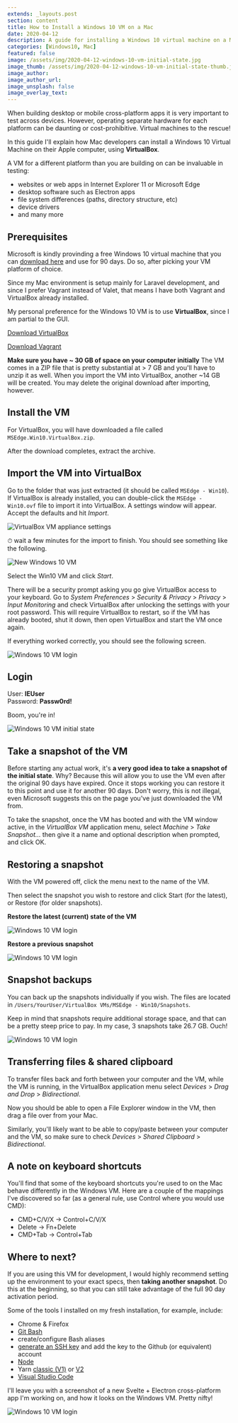 ```yaml
---
extends: _layouts.post
section: content
title: How to Install a Windows 10 VM on a Mac
date: 2020-04-12
description: A guide for installing a Windows 10 virtual machine on a Mac, for cross-platform testing.
categories: [Windows10, Mac]
featured: false
image: /assets/img/2020-04-12-windows-10-vm-initial-state.jpg
image_thumb: /assets/img/2020-04-12-windows-10-vm-initial-state-thumb.jpg
image_author: 
image_author_url: 
image_unsplash: false 
image_overlay_text:
---
```


When building desktop or mobile cross-platform apps it is very important to test across devices. However, operating separate hardware for each platform can be daunting or cost-prohibitive. Virtual machines to the rescue!

In this guide I'll explain how Mac developers can install a Windows 10 Virtual Machine on their Apple computer, using **VirtualBox**.

A VM for a different platform than you are building on can be invaluable in testing:

- websites or web apps in Internet Explorer 11 or Microsoft Edge
- desktop software such as Electron apps
- file system differences (paths, directory structure, etc)
- device drivers
- and many more

## Prerequisites

Microsoft is kindly provinding a free Windows 10 virtual machine that you can [download here](https://developer.microsoft.com/en-us/microsoft-edge/tools/vms/) and use for 90 days. Do so, after picking your VM platform of choice.

Since my Mac environment is setup mainly for Laravel development, and since I prefer Vagrant instead of Valet, that means I have both Vagrant and VirtualBox already installed.

My personal preference for the Windows 10 VM is to use **VirtualBox**, since I am partial to the GUI.

[Download VirtualBox](https://www.virtualbox.org/)

[Download Vagrant](https://www.vagrantup.com/)

**Make sure you have ~ 30 GB of space on your computer initially** The VM comes in a ZIP file that is pretty substantial at > 7 GB and you'll have to unzip it as well. When you import the VM into VirtualBox, another ~14 GB will be created. You may delete the original download after importing, however.

## Install the VM

For VirtualBox, you will have downloaded a file called `MSEdge.Win10.VirtualBox.zip`.

After the download completes, extract the archive.

## Import the VM into VirtualBox

Go to the folder that was just extracted (it should be called `MSEdge - Win10`). If VirtualBox is already installed, you can double-click the `MSEdge - Win10.ovf` file to import it into VirtualBox. A settings window will appear. Accept the defaults and hit *Import*.

![VirtualBox VM appliance settings](/assets/img/2020-04-12-import-windows-10-vm-virtualbox.jpg)

⏱ wait a few minutes for the import to finish. You should see something like the following.

![New Windows 10 VM](/assets/img/2020-04-12-windows-10-vm-virtualbox-start.jpg)

Select the Win10 VM and click *Start*.

There will be a security prompt asking you go give VirtualBox access to your keyboard. Go to *System Preferences* > *Security & Privacy* > *Privacy* > *Input Monitoring* and check VirtualBox after unlocking the settings with your root password. This will require VirtualBox to restart, so if the VM has already booted, shut it down, then open VirtualBox and start the VM once again. 

If everything worked correctly, you should see the following screen.

![Windows 10 VM login](/assets/img/2020-04-12-windows-10-vm-login.jpg)

## Login

User: **IEUser**  
Password: **Passw0rd!**

Boom, you're in!

![Windows 10 VM initial state](/assets/img/2020-04-12-windows-10-vm-initial-state.jpg)

## Take a snapshot of the VM

Before starting any actual work, it's **a very good idea to take a snapshot of the initial state**. Why? Because this will allow you to use the VM even after the original 90 days have expired. Once it stops working you can restore it to this point and use it for another 90 days. Don't worry, this is not illegal, even Microsoft suggests this on the page you've just downloaded the VM from.

To take the snapshot, once the VM has booted and with the VM window active, in the *VirtualBox VM* application menu, select *Machine* > *Take Snapshot...* then give it a name and optional description when prompted, and click OK.

## Restoring a snapshot

With the VM powered off, click the menu next to the name of the VM.

Then select the snapshot you wish to restore and click Start (for the latest), or Restore (for older snapshots).

**Restore the latest (current) state of the VM**

![Windows 10 VM login](/assets/img/2020-04-12-windows-10-vm-start-latest.jpg)

**Restore a previous snapshot**

![Windows 10 VM login](/assets/img/2020-04-12-windows-10-vm-restore-snapshot.jpg)

## Snapshot backups

You can back up the snapshots individually if you wish. The files are located in `/Users/YourUser/VirtualBox VMs/MSEdge - Win10/Snapshots`.

Keep in mind that snapshots require additional storage space, and that can be a pretty steep price to pay. In my case, 3 snapshots take 26.7 GB. Ouch!

![Windows 10 VM login](/assets/img/2020-04-12-windows-10-vm-snapshot-storage-space.jpg)

## Transferring files & shared clipboard

To transfer files back and forth between your computer and the VM, while the VM is running, in the VirtualBox application menu select *Devices* > *Drag and Drop* > *Bidirectional*.

Now you should be able to open a File Explorer window in the VM, then drag a file over from your Mac.

Similarly, you'll likely want to be able to copy/paste between your computer and the VM, so make sure to check  *Devices* > *Shared Clipboard* > *Bidirectional*.

## A note on keyboard shortcuts

You'll find that some of the keyboard shortcuts you're used to on the Mac behave differently in the Windows VM. Here are a couple of the mappings I've discovered so far (as a general rule, use Control where you would use CMD):

- CMD+C/V/X → Control+C/V/X
- Delete → Fn+Delete
- CMD+Tab → Control+Tab

## Where to next?

If you are using this VM for development, I would highly recommend setting up the environment to your exact specs, then **taking another snapshot**. Do this at the beginning, so that you can still take advantage of the full 90 day activation period.

Some of the tools I installed on my fresh installation, for example, include:

- Chrome & Firefox
- [Git Bash](https://gitforwindows.org/)
- create/configure Bash aliases
- [generate an SSH key](https://nodejs.org/en/) and add the key to the Github (or equivalent) account
- [Node](https://nodejs.org/en/) 
- Yarn [classic (V1)](https://classic.yarnpkg.com/lang/en/) or [V2](https://yarnpkg.com/)
- [Visual Studio Code](https://code.visualstudio.com/)

I'll leave you with a screenshot of a new Svelte + Electron cross-platform app I'm working on, and how it looks on the Windows VM. Pretty nifty!

![Windows 10 VM login](/assets/img/2020-04-12-windows-10-vm-electron-app.jpg)

